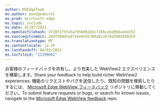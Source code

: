 ```yaml
---
author: MSEdgeTeam
ms.author: msedgedevrel
ms.prod: microsoft-edge
ms.topic: include
ms.date: 01/07/2021
ms.openlocfilehash: 4720f275fa5a795b062b5c7266ce6109daa6e252
ms.sourcegitcommit: 2ddfd98d1e871be9c61380a8ca57da398d38bd54
ms.translationtype: MT
ms.contentlocale: ja-JP
ms.lasthandoff: 04/02/2021
ms.locfileid: "11399662"
---
```

<span data-ttu-id="894c6-101">お客様のフィードバックを共有し、より充実した WebView2 エクスペリエンスを構築します。</span><span class="sxs-lookup"><span data-stu-id="894c6-101">Share your feedback to help build richer WebView2 experiences.</span></span>  <span data-ttu-id="894c6-102">機能のリクエストやバグを送信したり、既知の問題を検索したりするには、 [Microsoft Edge WebView フィードバック][GithubMicrosoftedgeWebviewfeedback] リポジトリに移動してください。</span><span class="sxs-lookup"><span data-stu-id="894c6-102">To submit feature requests or bugs, or search for known issues, navigate to the [Microsoft Edge WebView feedback][GithubMicrosoftedgeWebviewfeedback] repo.</span></span>  

<!-- links -->  

[GithubMicrosoftedgeWebviewfeedback]: https://github.com/MicrosoftEdge/WebViewFeedback "WebView フィードバック - MicrosoftEdge/WebViewFeedback | GitHub"  
